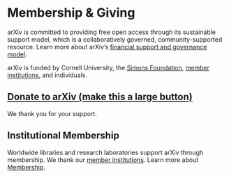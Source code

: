 Membership & Giving
====================

arXiv is committed to providing free open access through its sustainable support model, which is a collaboratively governed, community-supported resource. Learn more about arXiv’s [financial support and governance model](https://confluence.cornell.edu/x/M8JRF).

arXiv is funded by Cornell University, the [Simons Foundation](https://www.simonsfoundation.org/), [member institutions](https://confluence.cornell.edu/x/ALlRF), and individuals.

[Donate to arXiv (make this a large button)](https://securelb.imodules.com/s/1717/alumni/index.aspx?sid=1717&gid=2&pgid=403&cid=1031&dids=276&bledit=1&appealcode=UNXX0OLL1)
---------------
We thank you for your support.


Institutional Membership
------------------------
Worldwide libraries and research laboratories support arXiv through membership. We thank our [member institutions](https://confluence.cornell.edu/x/ALlRF).
Learn more about [Membership](https://arxiv.org/help/membership).
